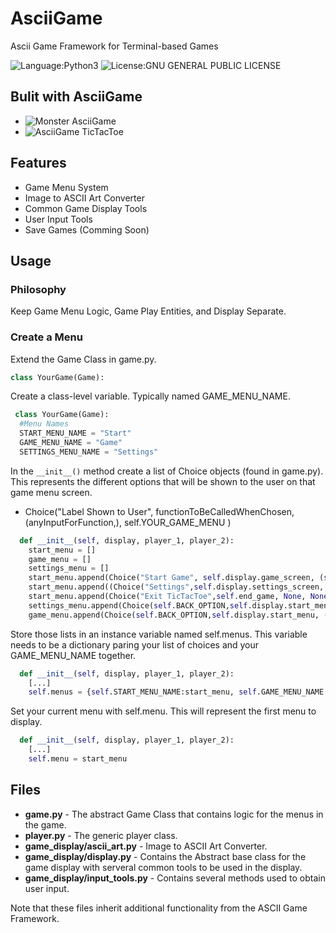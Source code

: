 # AsciiGame
Ascii Game Framework for Terminal-based Games

![Language:Python3](https://img.shields.io/badge/Language-Python3-green.svg)
![License:GNU GENERAL PUBLIC LICENSE](https://img.shields.io/badge/License-GNU-orange.svg)
## Bulit with AsciiGame
- ![Monster AsciiGame](https://github.com/lauryndbrown/Monster_ASCII_Game)
- ![AsciiGame TicTacToe](https://github.com/lauryndbrown/ASCII_Tic_Tac_Toe)
## Features
* Game Menu System
* Image to ASCII Art Converter
* Common Game Display Tools
* User Input Tools
* Save Games (Comming Soon)

## Usage
### Philosophy
Keep Game Menu Logic, Game Play Entities, and Display Separate.  
### Create a Menu
Extend the Game Class in game.py.
```python
class YourGame(Game):
```
Create a class-level variable. Typically named GAME_MENU_NAME.
```python
 class YourGame(Game):
  #Menu Names
  START_MENU_NAME = "Start"
  GAME_MENU_NAME = "Game"
  SETTINGS_MENU_NAME = "Settings"
```
In the ```__init__()``` method create a list of Choice objects (found in game.py). This represents the different options that will be shown to the user on that game menu screen.
- Choice("Label Shown to User", functionToBeCalledWhenChosen,(anyInputForFunction,), self.YOUR_GAME_MENU )
```python
  def __init__(self, display, player_1, player_2):
    start_menu = []
    game_menu = []
    settings_menu = []
    start_menu.append(Choice("Start Game", self.display.game_screen, (self,), self.GAME_MENU_NAME))
    start_menu.append((Choice("Settings",self.display.settings_screen, (self,), self.SETTINGS_MENU_NAME))
    start_menu.append(Choice("Exit TicTacToe",self.end_game, None, None))
    settings_menu.append(Choice(self.BACK_OPTION,self.display.start_menu, (self,), self.START_MENU_NAME))
    game_menu.append(Choice(self.BACK_OPTION,self.display.start_menu, (self,), self.START_MENU_NAME))
```
Store those lists in an instance variable named self.menus. This variable needs to be a dictionary paring your list of choices and your GAME_MENU_NAME together. 
```python
  def __init__(self, display, player_1, player_2):
    [...]
    self.menus = {self.START_MENU_NAME:start_menu, self.GAME_MENU_NAME:game_menu, self.SETTINGS_MENU_NAME:settings_menu}
```
Set your current menu with self.menu. This will represent the first menu to display.
```python
  def __init__(self, display, player_1, player_2):
    [...]
    self.menu = start_menu
```


## Files
* **game.py** - The abstract Game Class that contains logic for the menus in the game. 
* **player.py** - The generic player class. 
* **game_display/ascii_art.py** - Image to ASCII Art Converter.
* **game_display/display.py** - Contains the Abstract base class for the game display with serveral common tools to be used in the display.
* **game_display/input_tools.py** - Contains several methods used to obtain user input.

Note that these files inherit additional functionality from the ASCII Game Framework.
